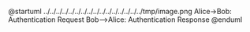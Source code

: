 @startuml ../../../../../../../../../../../../../../../../tmp/image.png
Alice->Bob: Authentication Request
Bob-->Alice: Authentication Response
@enduml
